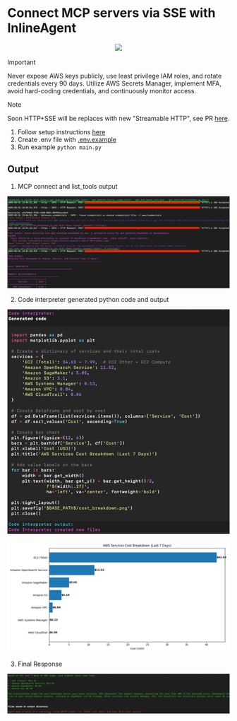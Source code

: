 # Connect MCP servers via SSE with InlineAgent

<p align="center">
  <a href="https://github.com/aarora79/aws-cost-explorer-mcp-server"><img src="https://img.shields.io/badge/Github-aws_cost_explorer_mcp_server-blue" /></a>
</p>

> [!IMPORTANT]
> Never expose AWS keys publicly, use least privilege IAM roles, and rotate credentials every 90 days. Utilize AWS Secrets Manager, implement MFA, avoid hard-coding credentials, and continuously monitor access.


> [!NOTE]  
>  Soon HTTP+SSE will be replaces with new "Streamable HTTP", see PR [here](https://github.com/modelcontextprotocol/specification/pull/206).

1. Follow setup instructions [here](../../../README.md#getting-started)
2. Create .env file with [.env.example](./.env.example)
3. Run example `python main.py`

## Output

1. MCP connect and list_tools output

  ![mcp_connect](./images/mcp_connect.png)

2. Code interpreter generated python code and output

  ![code](./images/interpreter_generated_code.png)

  ![graph](./images/cost_breakdown.png)

3. Final Response

  ![response](./images/output.png)
